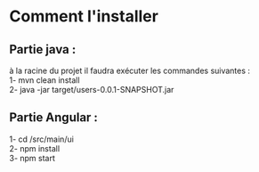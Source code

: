 # Comment l'installer

## Partie java : 
à la racine du projet il faudra exécuter les commandes suivantes :  
1- mvn clean install  
2- java -jar target/users-0.0.1-SNAPSHOT.jar  

## Partie Angular :  
1- cd /src/main/ui  
2- npm install  
3- npm start  


